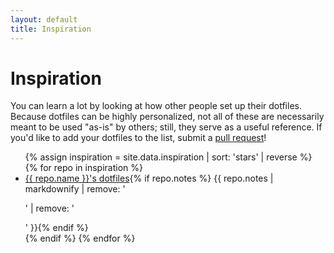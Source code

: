 ```yaml
---
layout: default
title: Inspiration
---
```


# Inspiration

You can learn a lot by looking at how other people set up their dotfiles.
Because dotfiles can be highly personalized, not all of these are necessarily
meant to be used "as-is" by others; still, they serve as a useful reference. If
you'd like to add your dotfiles to the list, submit a [pull
request](https://github.com/dotfiles/dotfiles.github.com/pulls)!

<ul>
{% assign inspiration = site.data.inspiration | sort: 'stars' | reverse %}
{% for repo in inspiration %}
<li><a href="{{ repo.url }}">{{ repo.name }}'s dotfiles</a>{% if repo.notes %} {{ repo.notes | markdownify | remove: '<p>' | remove: '</p>' }}{% endif %}</li>
{% endif %}
{% endfor %}
</ul>
